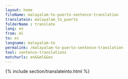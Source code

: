 ```yaml
---
layout: home
fileName: malayalam-to-puerto-sentence-translation
translatein: malayalam_to_puerto
folderName : translate
lang: en
from: ml
to: es
langname: malayalam-to
permalink: /malayalam-to-puerto-sentence-translation
tool: sentence-translations
matchurls: en&&ml&&es
---
```

{% include section/translateinto.html %}
